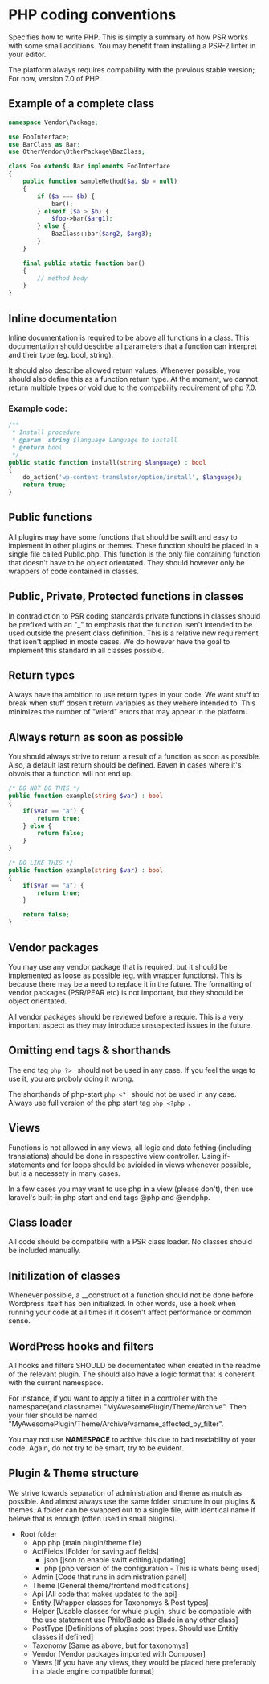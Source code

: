# PHP coding conventions
Specifies how to write PHP. This is simply a summary of how PSR works with some small additions. You may benefit from installing a PSR-2 linter in your editor. 

The platform always requires compability with the previous stable version; For now, version 7.0 of PHP. 

## Example of a complete class
```php
namespace Vendor\Package;

use FooInterface;
use BarClass as Bar;
use OtherVendor\OtherPackage\BazClass;

class Foo extends Bar implements FooInterface
{
    public function sampleMethod($a, $b = null)
    {
        if ($a === $b) {
            bar();
        } elseif ($a > $b) {
            $foo->bar($arg1);
        } else {
            BazClass::bar($arg2, $arg3);
        }
    }

    final public static function bar()
    {
        // method body
    }
}
```

## Inline documentation
Inline documentation is required to be above all functions in a class. This documentation should descirbe all parameters that a function can interpret and their type (eg. bool, string). 

It should also describe allowed return values. Whenever possible, you should also define this as a function return type. At the moment, we cannot return multiple types or void due to the compability requirement of php 7.0. 

### Example code: 
```php
/**
 * Install procedure
 * @param  string $language Language to install
 * @return bool
 */
public static function install(string $language) : bool
{
    do_action('wp-content-translator/option/install', $language);
    return true;
}
```

## Public functions 
All plugins may have some functions that should be swift and easy to implement in other plugins or themes. These function should be placed in a single file called Public.php. This function is the only file containing function that doesn't have to be object orientated. They should however only be wrappers of code contained in classes. 

## Public, Private, Protected functions in classes
In contradiction to PSR coding standards private functions in classes should be prefixed with an "_" to emphasis that the function isen't intended to be used outside the present class definition. This is a relative new requirement that isen't applied in moste cases. We do however have the goal to implement this standard in all classes possible.

## Return types
Always have tha ambition to use return types in your code. We want stuff to break when stuff dosen't return variables as they wehere intended to. This minimizes the number of "wierd" errors that may appear in the platform. 

## Always return as soon as possible
You should always strive to return a result of a function as soon as possible. Also, a default last return should be defined. Eaven in cases where it's obvois that a function will not end up. 

```php
/* DO NOT DO THIS */ 
public function example(string $var) : bool
{
    if($var == "a") {
        return true; 
    } else {
        return false; 
    }
}
```

```php
/* DO LIKE THIS */ 
public function example(string $var) : bool
{
    if($var == "a") {
        return true; 
    }

    return false; 
}
```

## Vendor packages
You may use any vendor package that is required, but it should be implemented as loose as possible (eg. with wrapper functions). This is because there may be a need to replace it in the future. The formatting of vendor packages (PSR/PEAR etc) is not important, but they shoould be object orientated.

All vendor packages should be reviewed before a requie. This is a very important aspect as they may introduce unsuspected issues in the future. 

## Omitting end tags & shorthands
The end tag ```php ?> ``` should not be used in any case. If you feel the urge to use it, you are proboly doing it wrong. 

The shorthands of php-start ```php <? ``` should not be used in any case. Always use full version of the php start tag ```php <?php ```. 

## Views 
Functions is not allowed in any views, all logic and data fething (including translations) should be done in respective view controller. Using if-statements and for loops should be avioided in views whenever possible, but is a necessety in many cases. 

In a few cases you may want to use php in a view (please don't), then use laravel's built-in php start and end tags @php and @endphp. 

## Class loader
All code should be compatbile with a PSR class loader. No classes should be included manually.

## Initilization of classes
Whenever possible, a __construct of a function should not be done before Wordpress itself has ben initialized. In other words, use a hook when running your code at all times if it dosen't affect performance or common sense. 

## WordPress hooks and filters 
All hooks and filters SHOULD be documentated when created in the readme of the relevant plugin. The should also have a logic format that is coherent with the current namespace. 

For instance, if you want to apply a filter in a controller with the namespace(and classname) "MyAwesomePlugin/Theme/Archive". Then your filer should be named "MyAwesomePlugin/Theme/Archive/varname_affected_by_filter". 

You may not use __NAMESPACE__ to achive this due to bad readability of your code. Again, do not try to be smart, try to be evident. 

## Plugin & Theme structure
We strive towards separation of administration and theme as mutch as possible. And almost always use the same folder structure in our plugins & themes. A folder can be swapped out to a single file, with identical name if beleve that is enough (often used in small plugins). 

* Root folder 
    - App.php (main plugin/theme file)
    - AcfFields [Folder for saving acf fields]
        + json [json to enable swift editing/updating]
        + php [php version of the configuration - This is whats being used]
    - Admin [Code that runs in administration panel]
    - Theme [General theme/frontend modifications]
    - Api [All code that makes updates to the api]
    - Entity [Wrapper classes for Taxonomys & Post types]
    - Helper [Usable classes for whule plugin, shuld be compatible with the use statement use Philo/Blade as Blade in any other class]
    - PostType [Definitions of plugins post types. Should use Entitiy classes if defined]
    - Taxonomy [Same as above, but for taxonomys]
    - Vendor [Vendor packages imported with Composer]
    - Views [If you have any views, they would be placed here preferably in a blade engine compatible format]

























